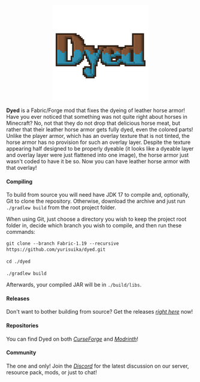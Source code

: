 <p align="center"><img src="https://github.com/yurisuika/Dyed/blob/Fabric-1.18.2/src/main/resources/assets/dyed/icon.png?raw=true" width="256" height="256"></p>

**Dyed** is a Fabric/Forge mod that fixes the dyeing of leather horse armor! Have you ever noticed that something was not quite right about horses in Minecraft? No, not that they do not drop that delicious horse meat, but rather that their leather horse armor gets fully dyed, even the colored parts! Unlike the player armor, which has an overlay texture that is not tinted, the horse armor has no provision for such an overlay layer. Despite the texture appearing half designed to be properly dyeable (it looks like a dyeable layer and overlay layer were just flattened into one image), the horse armor just wasn't coded to have it be so. Now you can have leather horse armor with that overlay!

#### Compiling

To build from source you will need have JDK 17 to compile and, optionally, Git to clone the repository. Otherwise, download the archive and just run `./gradlew build` from the root project folder.

When using Git, just choose a directory you wish to keep the project root folder in, decide which branch you wish to compile, and then run these commands:

```shell script
git clone --branch Fabric-1.19 --recursive https://github.com/yurisuika/dyed.git

cd ./dyed

./gradlew build
```

Afterwards, your compiled JAR will be in `./build/libs`.

#### Releases

Don't want to bother building from source? Get the releases *[right here](https://github.com/yurisuika/Dyed/releases)* now!

#### Repositories

You can find Dyed on both *[CurseForge](https://www.curseforge.com/minecraft/mc-mods/dyed)* and *[Modrinth](https://modrinth.com/mod/dyed)*!

#### Community

The one and only! Join the *[Discord](https://discord.gg/0zdNEkQle7Qg9C1H)* for the latest discussion on our server, resource pack, mods, or just to chat!